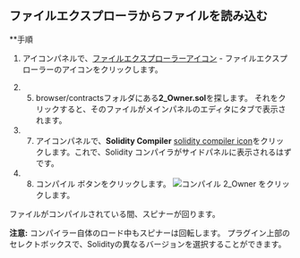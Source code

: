 ## ファイルエクスプローラからファイルを読み込む
**手順

1. アイコンパネルで、[ファイルエクスプローラーアイコン](https://raw.githubusercontent.com/ethereum/remix-workshops/master/Basics/2._Load_and_compile/images/files1.png "file explorer icon") - ファイルエクスプローラーのアイコンをクリックします。

5. 5. browser/contractsフォルダにある**2_Owner.sol**を探します。 それをクリックすると、そのファイルがメインパネルのエディタにタブで表示されます。

7. 7. アイコンパネルで、**Solidity Compiler** [solidity compiler icon](https://raw.githubusercontent.com/ethereum/remix-workshops/master/Basics/2._Load_and_compile/images/solidity1.png "solidity compiler icon")をクリックします。これで、Solidity コンパイラがサイドパネルに表示されるはずです。

8. 8. コンパイル ボタンをクリックします。
![コンパイル 2_Owner](https://raw.githubusercontent.com/ethereum/remix-workshops/master/Basics/2._Load_and_compile/images/compile2owner.png "コンパイル 2_Owner") をクリックします。

ファイルがコンパイルされている間、スピナーが回ります。 

**注意:** コンパイラー自体のロード中もスピナーは回転します。 プラグイン上部のセレクトボックスで、Solidityの異なるバージョンを選択することができます。
